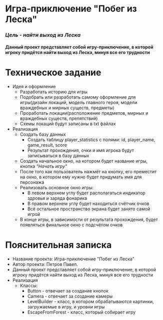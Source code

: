 # **Игра-приключение "Побег из Леска"**
### *Цель - найти выход из Леска*
#### Данный проект представляет собой игру-приключение, в которой игроку придётся найти выход из Леска, минуя все его трудности
# **Техническое задание**
* Идея и оформление
    + Разработать историю для игры
    + Подобрать или разработать самому оформление для игры(дизайн локаций, модель главного героя, модели враждебных и мирных существ, предметы)
    + Проработать локации(расположение предметов, мирных и враждебных существ, препятствий)
    + Схемы локаций будут записаны в txt файлах
* Реализация
    + Создать базу данных
      - Создать таблицу player_statistics с полями: id, player_name, game_result, score
      - Результат прохождения, очки и имя игрока будут записываться в базу данных
    + Создать начальное окно, на котором будет название игры, кнопка _"Начать игру"_
    + После того как пользователь нажмёт на кнопку, его преместит на окно, в котором ему нужно будет придумать имя для персонажа
    + Реализовать основное окно игры:
      - В левом верхнем углу будет располагаться индикатор здровья и заряда фонарика
      - В правом верхнем углу будет находиться счётчик очков
      - Всё остальное пространство экрана будет занято самой игрой
    + В конце игры, в зависимости от результата прохождения, будет появляться финальное окно с подсчётом очков
# **Пояснительная записка**
* Название проекта: Игра-приключение "Побег из Леска"
* Автор проекта: Петров Павел.
* Данный проект представляет собой игру-приключение, в которой игроку придётся найти выход из Леска, минуя все его трудности
* Реализация
    + Классы:
      - Button - отвечает за создание кнопок
      - Camera - отвечает за создание камеры
      - LevelBuilder - класс, в котором обрабатываются картинки, загружаемые в игру, и уровни игры
      - EscapeFromForest - класс, который собирает игру
